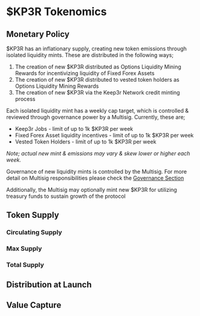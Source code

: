 # $KP3R Tokenomics

## Monetary Policy

$KP3R has an inflationary supply, creating new token emissions through isolated liquidity mints. These are distributed in the following ways;

1. The creation of new $KP3R distributed as Options Liquidity Mining Rewards for incentivizing liquidity of Fixed Forex Assets
2. The creation of new $KP3R distributed to vested token holders as Options Liquidity Mining Rewards
3. &#x20;The creation of new $KP3R via the Keep3r Network credit minting process

Each isolated liquidity mint has a weekly cap target, which is controlled & reviewed through governance power by a Multisig. Currently, these are;

* Keep3r Jobs - limit of up to 1k $KP3R per week
* Fixed Forex Asset liquidity incentives - limit of up to 1k $KP3R per week
* Vested Token Holders - limit of up to 1k $KP3R per week

_Note; actual new mint & emissions may vary & skew lower or higher each week._

Governance of new liquidity mints is controlled by the Multisig. For more detail on Multisig responsibilities please check the [Governance Section](broken-reference)

Additionally, the Multisig may optionally mint new $KP3R for utilizing treasury funds to sustain growth of the protocol

## Token Supply

### Circulating Supply

### Max Supply

### Total Supply

## Distribution at Launch



## Value Capture
